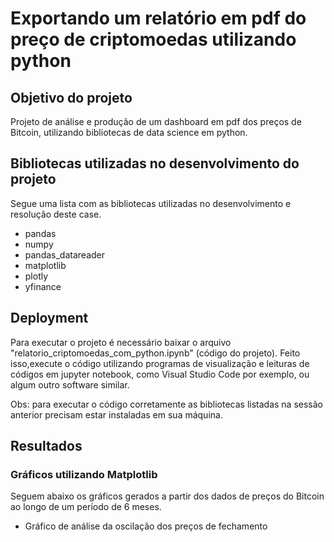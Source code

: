 # Exportando um relatório em pdf do preço de criptomoedas utilizando python

## Objetivo do projeto

Projeto de análise e produção de um dashboard em pdf dos preços de Bitcoin, utilizando bibliotecas de data science em python.

## Bibliotecas utilizadas no desenvolvimento do projeto

Segue uma lista com as bibliotecas utilizadas no desenvolvimento e resolução deste case.

- pandas
- numpy
- pandas_datareader
- matplotlib
- plotly
- yfinance

## Deployment

Para executar o projeto é necessário baixar o arquivo "relatorio_criptomoedas_com_python.ipynb" (código do projeto). Feito isso,execute o código utilizando programas de visualização e leituras de códigos em jupyter notebook, como Visual Studio Code por exemplo, ou algum outro software similar.

Obs: para executar o código corretamente as bibliotecas listadas na sessão anterior precisam estar instaladas em sua máquina.

## Resultados

### Gráficos utilizando Matplotlib

Seguem abaixo os gráficos gerados a partir dos dados de preços do Bitcoin ao longo de um período de 6 meses.

- Gráfico de análise da oscilação dos preços de fechamento


